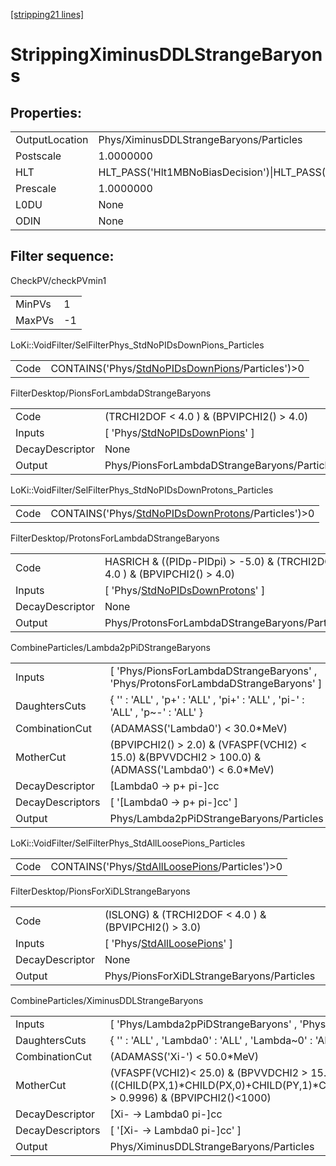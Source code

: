 [\[stripping21 lines\]](../stripping21-index.md)

# StrippingXiminusDDLStrangeBaryons

## Properties:

|                |                                                                                                                                                                                                                                    |
|----------------|------------------------------------------------------------------------------------------------------------------------------------------------------------------------------------------------------------------------------------|
| OutputLocation | Phys/XiminusDDLStrangeBaryons/Particles                                                                                                                                                                                            |
| Postscale      | 1.0000000                                                                                                                                                                                                                          |
| HLT            | HLT_PASS('Hlt1MBNoBiasDecision')\|HLT_PASS('Hlt1MBMicroBiasTStationDecision')\|HLT_PASS('Hlt1MBMicroBiasVeloDecision')\|HLT_PASS('Hlt1MBMicroBiasTStationRateLimitedDecision')\|HLT_PASS('Hlt1MBMicroBiasVeloRateLimitedDecision') |
| Prescale       | 1.0000000                                                                                                                                                                                                                          |
| L0DU           | None                                                                                                                                                                                                                               |
| ODIN           | None                                                                                                                                                                                                                               |

## Filter sequence:

CheckPV/checkPVmin1

|        |     |
|--------|-----|
| MinPVs | 1   |
| MaxPVs | -1  |

LoKi::VoidFilter/SelFilterPhys_StdNoPIDsDownPions_Particles

|      |                                                                                                          |
|------|----------------------------------------------------------------------------------------------------------|
| Code | CONTAINS('Phys/[StdNoPIDsDownPions](../commonparticles/stripping21-stdnopidsdownpions.md)/Particles')\>0 |

FilterDesktop/PionsForLambdaDStrangeBaryons

|                 |                                                                                         |
|-----------------|-----------------------------------------------------------------------------------------|
| Code            | (TRCHI2DOF \< 4.0 ) & (BPVIPCHI2() \> 4.0)                                              |
| Inputs          | \[ 'Phys/[StdNoPIDsDownPions](../commonparticles/stripping21-stdnopidsdownpions.md)' \] |
| DecayDescriptor | None                                                                                    |
| Output          | Phys/PionsForLambdaDStrangeBaryons/Particles                                            |

LoKi::VoidFilter/SelFilterPhys_StdNoPIDsDownProtons_Particles

|      |                                                                                                              |
|------|--------------------------------------------------------------------------------------------------------------|
| Code | CONTAINS('Phys/[StdNoPIDsDownProtons](../commonparticles/stripping21-stdnopidsdownprotons.md)/Particles')\>0 |

FilterDesktop/ProtonsForLambdaDStrangeBaryons

|                 |                                                                                             |
|-----------------|---------------------------------------------------------------------------------------------|
| Code            | HASRICH & ((PIDp-PIDpi) \> -5.0) & (TRCHI2DOF \< 4.0 ) & (BPVIPCHI2() \> 4.0)               |
| Inputs          | \[ 'Phys/[StdNoPIDsDownProtons](../commonparticles/stripping21-stdnopidsdownprotons.md)' \] |
| DecayDescriptor | None                                                                                        |
| Output          | Phys/ProtonsForLambdaDStrangeBaryons/Particles                                              |

CombineParticles/Lambda2pPiDStrangeBaryons

|                  |                                                                                                        |
|------------------|--------------------------------------------------------------------------------------------------------|
| Inputs           | \[ 'Phys/PionsForLambdaDStrangeBaryons' , 'Phys/ProtonsForLambdaDStrangeBaryons' \]                    |
| DaughtersCuts    | { '' : 'ALL' , 'p+' : 'ALL' , 'pi+' : 'ALL' , 'pi-' : 'ALL' , 'p~-' : 'ALL' }                          |
| CombinationCut   | (ADAMASS('Lambda0') \< 30.0\*MeV)                                                                      |
| MotherCut        | (BPVIPCHI2() \> 2.0) & (VFASPF(VCHI2) \< 15.0) &(BPVVDCHI2 \> 100.0) & (ADMASS('Lambda0') \< 6.0\*MeV) |
| DecayDescriptor  | \[Lambda0 -\> p+ pi-\]cc                                                                               |
| DecayDescriptors | \[ '\[Lambda0 -\> p+ pi-\]cc' \]                                                                       |
| Output           | Phys/Lambda2pPiDStrangeBaryons/Particles                                                               |

LoKi::VoidFilter/SelFilterPhys_StdAllLoosePions_Particles

|      |                                                                                                      |
|------|------------------------------------------------------------------------------------------------------|
| Code | CONTAINS('Phys/[StdAllLoosePions](../commonparticles/stripping21-stdallloosepions.md)/Particles')\>0 |

FilterDesktop/PionsForXiDLStrangeBaryons

|                 |                                                                                     |
|-----------------|-------------------------------------------------------------------------------------|
| Code            | (ISLONG) & (TRCHI2DOF \< 4.0 ) & (BPVIPCHI2() \> 3.0)                               |
| Inputs          | \[ 'Phys/[StdAllLoosePions](../commonparticles/stripping21-stdallloosepions.md)' \] |
| DecayDescriptor | None                                                                                |
| Output          | Phys/PionsForXiDLStrangeBaryons/Particles                                           |

CombineParticles/XiminusDDLStrangeBaryons

|                  |                                                                                                                                                                                        |
|------------------|----------------------------------------------------------------------------------------------------------------------------------------------------------------------------------------|
| Inputs           | \[ 'Phys/Lambda2pPiDStrangeBaryons' , 'Phys/PionsForXiDLStrangeBaryons' \]                                                                                                             |
| DaughtersCuts    | { '' : 'ALL' , 'Lambda0' : 'ALL' , 'Lambda~0' : 'ALL' , 'pi+' : 'ALL' , 'pi-' : 'ALL' }                                                                                                |
| CombinationCut   | (ADAMASS('Xi-') \< 50.0\*MeV)                                                                                                                                                          |
| MotherCut        | (VFASPF(VCHI2)\< 25.0) & (BPVVDCHI2 \> 15.0) & ((CHILD(PX,1)\*CHILD(PX,0)+CHILD(PY,1)\*CHILD(PY,0)+CHILD(PZ,1)\*CHILD(PZ,0))/(CHILD(P,1)\*CHILD(P,0)) \> 0.9996) & (BPVIPCHI2()\<1000) |
| DecayDescriptor  | \[Xi- -\> Lambda0 pi-\]cc                                                                                                                                                              |
| DecayDescriptors | \[ '\[Xi- -\> Lambda0 pi-\]cc' \]                                                                                                                                                      |
| Output           | Phys/XiminusDDLStrangeBaryons/Particles                                                                                                                                                |
